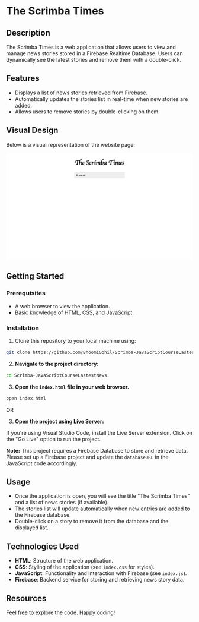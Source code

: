 # The Scrimba Times

## Description

The Scrimba Times is a web application that allows users to view and manage news stories stored in a Firebase Realtime Database. Users can dynamically see the latest stories and remove them with a double-click.

## Features

- Displays a list of news stories retrieved from Firebase.
- Automatically updates the stories list in real-time when new stories are added.
- Allows users to remove stories by double-clicking on them.

## Visual Design

Below is a visual representation of the website page:

![Home](index.png)

## Getting Started

### Prerequisites

- A web browser to view the application.
- Basic knowledge of HTML, CSS, and JavaScript.

### Installation

1. Clone this repository to your local machine using:

```bash
git clone https://github.com/BhoomiGohil/Scrimba-JavaScriptCourseLastestNews.git
```

2. **Navigate to the project directory:**

```bash
cd Scrimba-JavaScriptCourseLastestNews
```

3. **Open the `index.html` file in your web browser.**

```bash
open index.html
```

OR

3. **Open the project using Live Server:**

If you're using Visual Studio Code, install the Live Server extension.
Click on the "Go Live" option to run the project.

**Note:** This project requires a Firebase Database to store and retrieve data. Please set up a Firebase project and update the `databaseURL` in the JavaScript code accordingly.

## Usage

- Once the application is open, you will see the title "The Scrimba Times" and a list of news stories (if available).
- The stories list will update automatically when new entries are added to the Firebase database.
- Double-click on a story to remove it from the database and the displayed list.

## Technologies Used

- **HTML**: Structure of the web application.
- **CSS**: Styling of the application (see `index.css` for styles).
- **JavaScript**: Functionality and interaction with Firebase (see `index.js`).
- **Firebase**: Backend service for storing and retrieving news story data.

## Resources

Feel free to explore the code. Happy coding!
